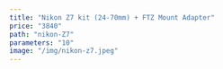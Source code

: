 ```yaml
---
title: "Nikon Z7 kit (24-70mm) + FTZ Mount Adapter"
price: "3840"
path: "nikon-Z7"
parameters: "10"
image: "/img/nikon-z7.jpeg"
---
```

